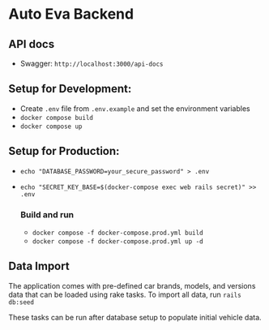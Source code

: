 # Auto Eva Backend

## API docs

- Swagger: `http://localhost:3000/api-docs`

## Setup for Development:
- Create `.env` file from `.env.example` and set the environment variables
- `docker compose build`
- `docker compose up`

## Setup for Production:

- `echo "DATABASE_PASSWORD=your_secure_password" > .env`
- `echo "SECRET_KEY_BASE=$(docker-compose exec web rails secret)" >> .env`

    ### Build and run
    - `docker compose -f docker-compose.prod.yml build`
    - `docker compose -f docker-compose.prod.yml up -d`

## Data Import
The application comes with pre-defined car brands, models, and versions data that can be loaded using rake tasks. To import all data, run `rails db:seed`

These tasks can be run after database setup to populate initial vehicle data.
